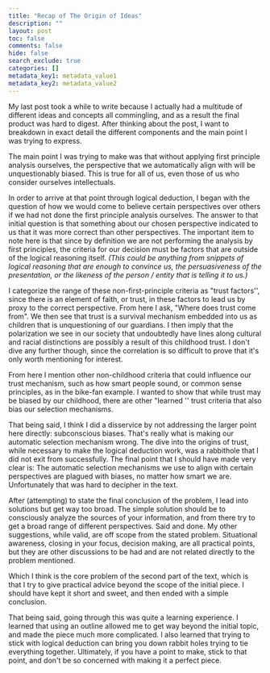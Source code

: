 ```yaml
---
title: "Recap of The Origin of Ideas"
description: ""
layout: post
toc: false
comments: false
hide: false
search_exclude: true
categories: []
metadata_key1: metadata_value1
metadata_key2: metadata_value2
---
```


My last post took a while to write because I actually had a multitude of different ideas and concepts all commingling, and as a result the final product was hard to digest. After thinking about the post, I want to breakdown in exact detail the different components and the main point I was trying to express.

The main point I was trying to make was that without applying first principle analysis ourselves, the perspective that we automatically align with will be unquestionably biased. This is true for all of us, even those of us who consider ourselves intellectuals.

In order to arrive at that point through logical deduction, I began with the question of how we would come to believe certain perspectives over others if we had not done the first principle analysis ourselves. The answer to that initial question is that something about our chosen perspective indicated to us that it was more correct than other perspectives. The important item to note here is that since by definition we are not performing the analysis by first principles, the criteria for our decision must be factors that are outside of the logical reasoning itself. *(This could be anything from snippets of logical reasoning that are enough to convince us, the persuasiveness of the presentation, or the likeness of the person / entity that is telling it to us.)*

I categorize the range of these non-first-principle criteria as "trust factors'', since there is an element of faith, or trust, in these factors to lead us by proxy to the correct perspective. From here I ask, "Where does trust come from". We then see that trust is a survival mechanism embedded into us as children that is unquestioning of our guardians. I then imply that the polarization we see in our society that undoubtedly have lines along cultural and racial distinctions are possibly a result of this childhood trust. I don't dive any further though, since the correlation is so difficult to prove that it's only worth mentioning for interest.

From here I mention other non-childhood criteria that could influence our trust mechanism, such as how smart people sound, or common sense principles, as in the bike-fan example. I wanted to show that while trust may be biased by our childhood, there are other "learned '' trust criteria that also bias our selection mechanisms.

That being said, I think I did a disservice by not addressing the larger point here directly: subconscious biases. That's really what is making our automatic selection mechanism wrong. The dive into the origins of trust, while necessary to make the logical deduction work, was a rabbithole that I did not exit from successfully. The final point that I should have made very clear is: The automatic selection mechanisms we use to align with certain perspectives are plagued with biases, no matter how smart we are. Unfortunately that was hard to decipher in the text.

After (attempting) to state the final conclusion of the problem, I lead into solutions but get way too broad. The simple solution should be to consciously analyze the sources of your information, and from there try to get a broad range of different perspectives. Said and done. My other suggestions, while valid, are off scope from the stated problem. Situational awareness, closing in your focus, decision making, are all practical points, but they are other discussions to be had and are not related directly to the problem mentioned.

Which I think is the core problem of the second part of the text, which is that I try to give practical advice beyond the scope of the initial piece. I should have kept it short and sweet, and then ended with a simple conclusion.

That being said, going through this was quite a learning experience. I learned that using an outline allowed me to get way beyond the initial topic, and made the piece much more complicated. I also learned that trying to stick with logical deduction can bring you down rabbit holes trying to tie everything together. Ultimately, if you have a point to make, stick to that point, and don't be so concerned with making it a perfect piece.
